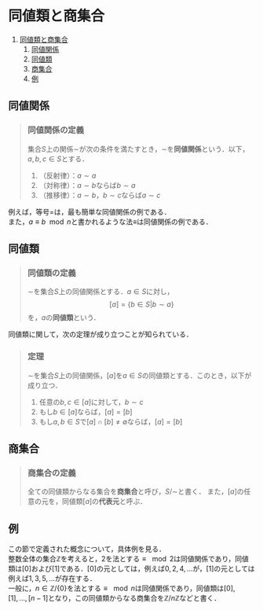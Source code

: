 # 同値類と商集合

1. [同値類と商集合](#同値類と商集合)
   1. [同値関係](#同値関係)
   2. [同値類](#同値類)
   3. [商集合](#商集合)
   4. [例](#例)

## 同値関係

> ### 同値関係の定義
>
> 集合$S$上の関係$∼$が次の条件を満たすとき，$∼$を**同値関係**という．以下，$a,b,c ∈ S$とする．
>
> 1. （反射律）：$a ∼ a$
> 2. （対称律）：$a ∼ b$ならば$b ∼ a$
> 3. （推移律）：$a ∼ b$，$b ∼ c$ならば$a ∼ c$

例えば，等号$=$は，最も簡単な同値関係の例である．
<br>
また，$a ≡ b\mod{n}$と書かれるような法$≡$は同値関係の例である．

## 同値類

> ### 同値類の定義
>
> $∼$を集合$S$上の同値関係とする．$a ∈ S$に対し，
> $$
> \begin{equation*}
>     [a] =\left\lbrace b ∈ S \left| b ∼ a \right.\right\rbrace
> \end{equation*}
> $$
> を，$a$の**同値類**という．

同値類に関して，次の定理が成り立つことが知られている．

> ### 定理
>
> $∼$を集合$S$上の同値関係，$[a]$を$a ∈ S$の同値類とする．このとき，以下が成り立つ．
>
> 1. 任意の$b,c ∈ [a]$に対して，$b ∼ c$
> 2. もし$b ∈ [a]$ならば，$[a] = [b]$
> 3. もし$a,b ∈ S$で$[a] ∩ [b] ≠ ∅$ならば，$[a] = [b]$


## 商集合

> ### 商集合の定義
>
> 全ての同値類からなる集合を**商集合**と呼び，$S/∼$と書く．
> また，$[a]$の任意の元を，同値類$[a]$の**代表元**と呼ぶ．


## 例

この節で定義された概念について，具体例を見る．
<br>
整数全体の集合$\mathbb{Z}$を考えると，$2$を法とする$≡ \mod{2}$は同値関係であり，同値類は$[0]$および$[1]$である．$[0]$の元としては，例えば$0,2,4,\ldots$が，$[1]$の元としては例えば$1,3,5,\ldots$が存在する．
<br>
一般に，$n ∈ \mathbb{Z}/\lbrace0\rbrace$を法とする$≡ \mod{n}$は同値関係であり，同値類は$[0],[1],\ldots,[n-1]$となり，この同値類からなる商集合を$\mathbb{Z}/n\mathbb{Z}$などと書く．
